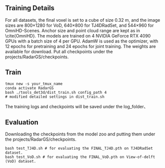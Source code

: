 ## Training Details

For all datasets, the final voxel is set to a cube of size 0.32 m, and the image sizes are 800×1280 for VoD, 640×800 for TJ4DRadSet, and 544×960 for OmniHD-Scenes. Anchor size and point cloud range are kept as in \cite{OmniHD}. The models are trained on 4 NVIDIA GeForce RTX 4090 GPUs with a batch size of 4 per GPU. AdamW is used as the optimizer, with 12 epochs for pretraining and 24 epochs for joint training. The weights are available for download. Put all checkpoints under the projects/RadarGS/checkpoints.

## Train

```
tmux new -s your_tmux_name
conda activate RadarGS
bash ./tools_det3d/dist_train.sh config_path 4
# modified detailed settings in dist_train.sh
```

The training logs and checkpoints will be saved under the log_folder、

## Evaluation

Downloading the checkpoints from the model zoo and putting them under the projects/RadarGS/checkpoints.
```
bash test_TJ4D.sh # for evaluating the FINAL_TJ4D.pth on TJ4DRadSet dataset.
bash test_VoD.sh # for evaluating the FINAL_VoD.pth on View-of-delft (VoD) dataset.
```
